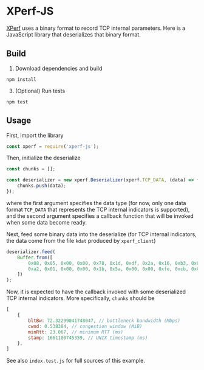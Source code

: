 XPerf-JS
========

[XPerf](https://github.com/lrh2000/xperf) uses a binary format to record TCP internal parameters. Here is a JavaScript library that deserializes that binary format.

Build
-------

 1. Download dependencies and build
```
npm install
```
 3. (Optional) Run tests
```
npm test
````

Usage
---------
First, import the library
```js
const xperf = require('xperf-js');
```

Then, initialize the deserialize
```js
const chunks = [];

const deserializer = new xperf.Deserializer(xperf.TCP_DATA, (data) => {
    chunks.push(data);
});
```
where the first argument specifies the data type (for now, only one data format `TCP_DATA` that represents the TCP internal indicators is supported), and the second argument specifies a callback function that will be invoked when some data become ready.

Next, feed some binary data into the deserialize (for TCP internal indicators, the data come from the file `kdat` produced by `xperf_client`)
```js
deserializer.feed(
    Buffer.from([
        0x08, 0x05, 0x00, 0x00, 0x78, 0x1d, 0xdf, 0x2a, 0x16, 0xb3, 0x0d, 0x17,
        0xa2, 0x01, 0x00, 0x00, 0x1b, 0x5a, 0x00, 0x00, 0xfe, 0xcb, 0x01, 0x00,
    ])
);
```

Now, it is expected to have the callback invoked with some deserialized TCP internal indicators. More specifically, `chunks` should be
```js
[
    {
        bltBw: 72.32299041748047, // bottleneck bandwidth (Mbps)
        cwnd: 0.538384, // congestion window (MiB)
        minRtt: 23.067, // minimum RTT (ms)
        stamp: 1661180745359, // UNIX timestamp (ms)
    },
]
```

See also `index.test.js` for full sources of this example.
